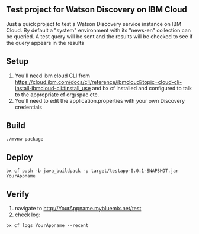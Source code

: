 ## Test project for Watson Discovery on IBM Cloud
Just a quick project to test a Watson Discovery service instance on IBM Cloud. By default a "system" environment with its "news-en" collection can be queried. A test query will be sent and the results will be checked to see if the query appears in the results

## Setup
1. You'll need ibm cloud CLI from https://cloud.ibm.com/docs/cli/reference/ibmcloud?topic=cloud-cli-install-ibmcloud-cli#install_use and bx cf installed and configured to talk to the appropriate cf org/spac etc.
2. You'll need to edit the application.properties with your own Discovery credentials

## Build
```
./mvnw package
```

## Deploy
```
bx cf push -b java_buildpack -p target/testapp-0.0.1-SNAPSHOT.jar YourAppname
```

## Verify
1. navigate to http://YourAppname.mybluemix.net/test
2. check log: 
```
bx cf logs YourAppname --recent
```